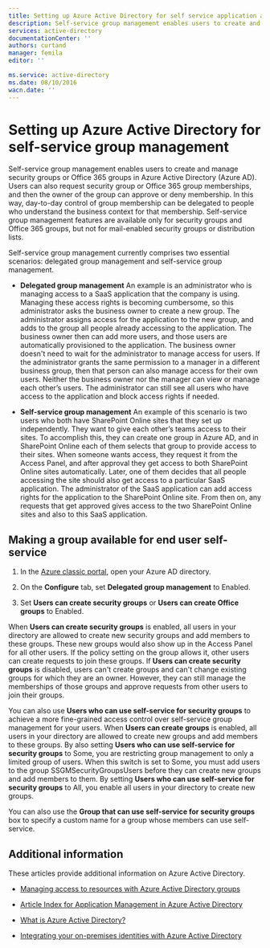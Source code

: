 ```yaml
---
title: Setting up Azure Active Directory for self service application access management| Azure
description: Self-service group management enables users to create and manage security groups or Office 365 groups in Azure Active Directory and offers users the possibility to request security group or Office 365 group memberships
services: active-directory
documentationCenter: ''
authors: curtand
manager: femila
editor: ''

ms.service: active-directory
ms.date: 08/10/2016
wacn.date: ''
---
```


# Setting up Azure Active Directory for self-service group management

Self-service group management enables users to create and manage security groups or Office 365 groups in Azure Active Directory (Azure AD). Users can also request security group or Office 365 group memberships, and then the owner of the group can approve or deny membership. In this way, day-to-day control of group membership can be delegated to people who understand the business context for that membership. Self-service group management features are available only for security groups and Office 365 groups, but not for mail-enabled security groups or distribution lists.

Self-service group management currently comprises two essential scenarios: delegated group management and self-service group management.

- **Delegated group management**
    An example is an administrator who is managing access to a SaaS application that the company is using. Managing these access rights is becoming cumbersome, so this administrator asks the business owner to create a new group. The administrator assigns access for the application to the new group, and adds to the group all people already accessing to the application. The business owner then can add more users, and those users are automatically provisioned to the application. The business owner doesn't need to wait for the administrator to manage access for users. If the administrator grants the same permission to a manager in a different business group, then that person can also manage access for their own users. Neither the business owner nor the manager can view or manage each other’s users. The administrator can still see all users who have access to the application and block access rights if needed.

- **Self-service group management**
    An example of this scenario is two users who both have SharePoint Online sites that they set up independently. They want to give each other’s teams access to their sites. To accomplish this, they can create one group in Azure AD, and in SharePoint Online each of them selects that group to provide access to their sites. When someone wants access, they request it from the Access Panel, and after approval they get access to both SharePoint Online sites automatically. Later, one of them decides that all people accessing the site should also get access to a particular SaaS application. The administrator of the SaaS application can add access rights for the  application to the SharePoint Online site. From then on, any requests that get approved gives access to the two SharePoint Online sites and also to this SaaS application.

## Making a group available for end user self-service

1. In the [Azure classic portal](https://manage.windowsazure.cn), open your Azure AD directory.

2. On the **Configure** tab, set **Delegated group management** to Enabled.

3. Set **Users can create security groups** or **Users can create Office groups** to Enabled.

When **Users can create security groups** is enabled, all users in your directory are allowed to create new security groups and add members to these groups. These new groups would also show up in the Access Panel for all other users. If the policy setting on the group allows it, other users can create requests to join these groups. If **Users can create security groups** is disabled, users can't create groups and can't change existing groups for which they are an owner. However, they can still manage the memberships of those groups and approve requests from other users to join their groups.

You can also use **Users who can use self-service for security groups** to achieve a more fine-grained access control over self-service group management for your users. When **Users can create groups** is enabled, all users in your directory are allowed to create new groups and add members to these groups. By also setting **Users who can use self-service for security groups** to Some, you are restricting group management to only a limited group of users. When this switch is set to Some, you must add users to the group SSGMSecurityGroupsUsers before they can create new groups and add members to them. By setting **Users who can use self-service for security groups** to All, you enable all users in your directory to create new groups.

You can also use the **Group that can use self-service for security groups** box to specify a custom name for a group whose members can use self-service.

## Additional information

These articles provide additional information on Azure Active Directory.

* [Managing access to resources with Azure Active Directory groups](./active-directory-manage-groups.md)

* [Article Index for Application Management in Azure Active Directory](./active-directory-apps-index.md)
* [What is Azure Active Directory?](./active-directory-whatis.md)

* [Integrating your on-premises identities with Azure Active Directory](./active-directory-aadconnect.md)